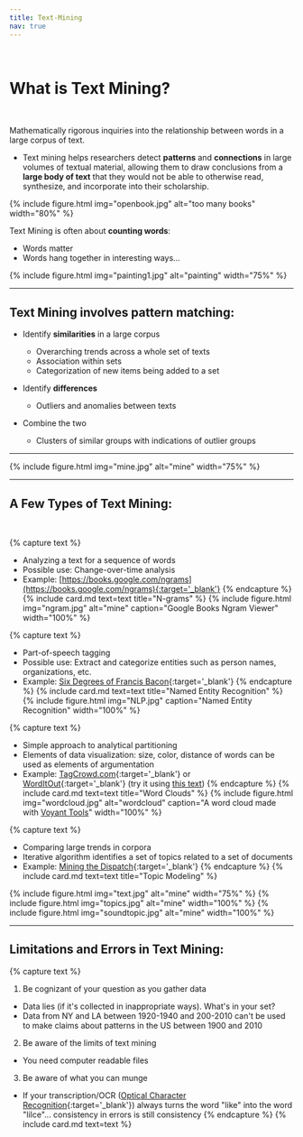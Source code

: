 ```yaml
---
title: Text-Mining
nav: true
---
```

<br>

# What is Text Mining?

<br>

Mathematically rigorous inquiries into the relationship between words in a large corpus of text.

- Text mining helps researchers detect **patterns** and **connections** in large volumes of textual material, allowing them to draw conclusions from a **large body of text** that they would not be able to otherwise read, synthesize, and incorporate into their scholarship.

{% include figure.html img="openbook.jpg" alt="too many books" width="80%" %}

Text Mining is often about **counting words**:
- Words matter
- Words hang together in interesting ways...

{% include figure.html img="painting1.jpg" alt="painting" width="75%" %}

---

## Text Mining involves pattern matching:

- Identify **similarities** in a large corpus
    - Overarching trends across a whole set of texts
    - Association within sets
    - Categorization of new items being added to a set

- Identify **differences**
    - Outliers and anomalies between texts

- Combine the two
    - Clusters of similar groups with indications of outlier groups

---

{% include figure.html img="mine.jpg" alt="mine" width="75%" %}

---

## A Few Types of Text Mining:

<br>

{% capture text %}
- Analyzing a text for a sequence of words
- Possible use: Change-over-time analysis
- Example: [https://books.google.com/ngrams](https://books.google.com/ngrams){:target='_blank'}
{% endcapture %}
{% include card.md text=text title="N-grams" %}
{% include figure.html img="ngram.jpg" alt="mine" caption="Google Books Ngram Viewer" width="100%" %}

{% capture text %}
- Part-of-speech tagging
- Possible use: Extract and categorize entities such as person names, organizations, etc.
- Example: [Six Degrees of Francis Bacon](http://www.sixdegreesoffrancisbacon.com/?ids=10000473&min_confidence=60&type=network){:target='_blank'}
{% endcapture %}
{% include card.md text=text title="Named Entity Recognition" %}
{% include figure.html img="NLP.jpg" caption="Named Entity Recognition" width="100%" %}

{% capture text %}
- Simple approach to analytical partitioning
- Elements of data visualization: size, color, distance of words can be used as elements of argumentation
- Example: [TagCrowd.com](https://tagcrowd.com/){:target='_blank'} or [WordItOut](https://worditout.com/word-cloud/create){:target='_blank'} (try it using <a href="../data/nightingale_text.txt" target="blank">this text</a>)
{% endcapture %}
{% include card.md text=text title="Word Clouds" %}
{% include figure.html img="wordcloud.jpg" alt="wordcloud" caption="A word cloud made with <a target='_blank' href='https://voyant-tools.org/'>Voyant Tools</a>" width="100%" %}
    
{% capture text %}
- Comparing large trends in corpora
- Iterative algorithm identifies a set of topics related to a set of documents
- Example: [Mining the Dispatch](http://dsl.richmond.edu/dispatch/pages/intro){:target='_blank'}
{% endcapture %}
{% include card.md text=text title="Topic Modeling" %}
   
{% include figure.html img="text.jpg" alt="mine" width="75%" %}
{% include figure.html img="topics.jpg" alt="mine" width="100%" %}
{% include figure.html img="soundtopic.jpg" alt="mine" width="100%" %}

---

## Limitations and Errors in Text Mining:
{% capture text %}
1. Be cognizant of your question as you gather data
- Data lies (if it's collected in inappropriate ways). What's in your set?
- Data from NY and LA between 1920-1940 and 200-2010 can't be used to make claims about patterns in the US between 1900 and 2010

2. Be aware of the limits of text mining
- You need computer readable files

3. Be aware of what you can munge
- If your transcription/OCR ([Optical Character Recognition](https://en.wikipedia.org/wiki/Optical_character_recognition){:target='_blank'}) always turns the word "like" into the word "lilce"... consistency in errors is still consistency
{% endcapture %}
{% include card.md text=text %}